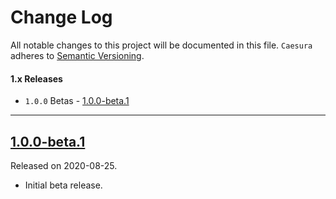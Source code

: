# Change Log
All notable changes to this project will be documented in this file.
`Caesura` adheres to [Semantic Versioning](http://semver.org/).

#### 1.x Releases
- `1.0.0` Betas - [1.0.0-beta.1](#100-beta1)

---

## [1.0.0-beta.1](https://github.com/LucianoPolit/Caesura/releases/tag/1.0.0-beta.1)
Released on 2020-08-25.

- Initial beta release.
